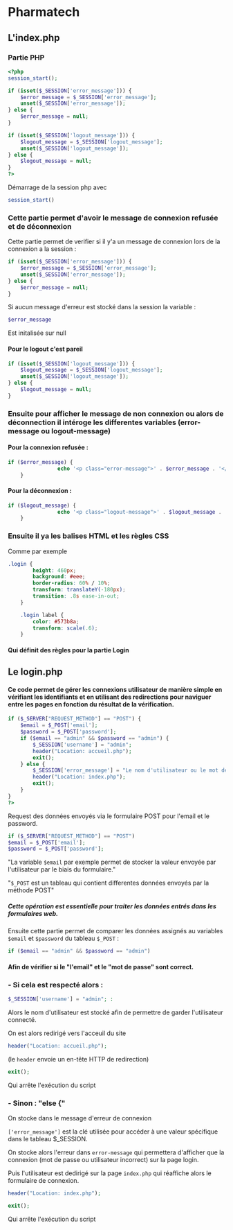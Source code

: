 # Pharmatech 
## L'index.php
### Partie PHP

```php
<?php
session_start();

if (isset($_SESSION['error_message'])) {
    $error_message = $_SESSION['error_message'];
    unset($_SESSION['error_message']);
} else {
    $error_message = null;
}

if (isset($_SESSION['logout_message'])) {
    $logout_message = $_SESSION['logout_message'];
    unset($_SESSION['logout_message']);
} else {
    $logout_message = null;
}
?>
```
Démarrage de la session php avec 

```php
session_start()
```

### Cette partie permet d'avoir le message de connexion refusée et de déconnexion 

Cette partie permet de verifier si il y'a un message de connexion lors de la connexion a la session : 

```php
if (isset($_SESSION['error_message'])) {
    $error_message = $_SESSION['error_message'];
    unset($_SESSION['error_message']);
} else {
    $error_message = null;
}
```
Si aucun message d'erreur est stocké dans la session la variable : 

```php
$error_message
```
Est initalisée sur null

#### Pour le logout c'est pareil 

```php
if (isset($_SESSION['logout_message'])) {
    $logout_message = $_SESSION['logout_message'];
    unset($_SESSION['logout_message']);
} else {
    $logout_message = null;
}
```
### Ensuite pour afficher le message de non connexion ou alors de déconnection il intéroge les differentes variables (error-message ou logout-message) 

#### Pour la connexion refusée : 

```php
if ($error_message) {
                echo '<p class="error-message">' . $error_message . '</p>';
    }
```

#### Pour la déconnexion : 

```php
if ($logout_message) {
                echo '<p class="logout-message">' . $logout_message . '</p>';
    }
```



### Ensuite il ya les balises HTML et les règles CSS

Comme par exemple 
```css
.login {
        height: 460px;
        background: #eee;
        border-radius: 60% / 10%;
        transform: translateY(-180px);
        transition: .8s ease-in-out;
    }

    .login label {
        color: #573b8a;
        transform: scale(.6);
    }
```
#### Qui définit des règles pour la partie Login

## Le login.php

#### Ce code permet de gérer les connexions utilisateur de manière simple en vérifiant les identifiants et en utilisant des redirections pour naviguer entre les pages en fonction du résultat de la vérification.

```php
if ($_SERVER["REQUEST_METHOD"] == "POST") {
    $email = $_POST['email'];
    $password = $_POST['password'];
    if ($email == "admin" && $password == "admin") {
        $_SESSION['username'] = "admin";
        header("Location: accueil.php");
        exit();
    } else {
        $_SESSION['error_message'] = "Le nom d'utilisateur ou le mot de passe est incorrect.";
        header("Location: index.php");
        exit();
    }
}
?>
```
Request des données envoyés via le formulaire POST pour l'email et le password.
```php
if ($_SERVER["REQUEST_METHOD"] == "POST") 
$email = $_POST['email'];
$password = $_POST['password'];
```
"La variable ``$email`` par exemple permet de stocker la valeur envoyée par l'utilisateur par le biais du formulaire." 

"``$_POST`` est un tableau qui contient differentes données envoyés par la méthode POST"

##### Cette opération est essentielle pour traiter les données entrés dans les formulaires web.

Ensuite cette partie permet de comparer les données assignés au variables ``$email`` et ``$password`` du tableau ``$_POST`` :

```php
if ($email == "admin" && $password == "admin") 
```
#### Afin de vérifier si le "l'email" et le "mot de passe" sont correct. 
 
### - Si cela est respecté alors :
```php
$_SESSION['username'] = "admin"; :
```
Alors le nom d'utilisateur est stocké afin de permettre de garder l'utilisateur connecté.    

On est alors redirigé vers l'acceuil du site 
```php
header("Location: accueil.php");
``` 
(le ``header`` envoie un en-tête HTTP de redirection)
```php
exit();
```
Qui arrête l'exécution du script




### - Sinon : "else {"

On stocke dans le message d'erreur de connexion 

``['error_message']`` est la clé utilisée pour accéder à une valeur spécifique dans le tableau $_SESSION.

On stocke alors l'erreur dans ``error-message`` qui permettera d'afficher que la connexion (mot de passe ou utilisateur incorrect) sur la page login. 

Puis l'utilisateur est dedirigé sur la page ``index.php`` qui réaffiche alors le formulaire de connexion. 


```php
header("Location: index.php");
```

```php
exit();
```
Qui arrête l'exécution du script




